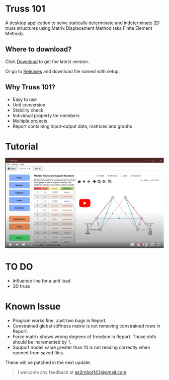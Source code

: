 # Truss 101
A desktop application to solve statically determinate and indeterminate 2D truss structures using Matrix Displacement Method (aka Finite Element Method).

## Where to download?
Click [Download](https://github.com/MShawon/Truss-101/releases/download/1.0.2/Truss.101_win_Setup_v1.0.2.exe) to get the latest version.

Or go to [Releases](https://github.com/MShawon/Truss-101/releases) and download file named with setup.

## Why Truss 101?
* Easy to use
* Unit conversion
* Stability check
* Individual property for members
* Multiple projects
* Report containing input-output data, matrices and graphs

# Tutorial 

[![YouTube video](Tutorial/YouTube_photo.png)](https://www.youtube.com/watch?v=5yi33cXewrU)


# TO DO

* Influence line for a unit load
* 3D truss

# Known Issue
* Program works fine. Just two bugs in Report.
* Constrained global stiffness matrix is not removing constrained rows in Report.
* Force matrix shows wrong degrees of freedom in Report. Those dofs should be incremented by 1.
* Support nodes value greater than 10 is not reading correctly when opened from saved files.

These will be patched in the next update.

> I welcome any feedback at as2robot143@gmail.com



